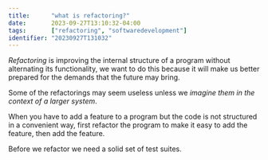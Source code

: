 ```yaml
---
title:      "what is refactoring?"
date:       2023-09-27T13:10:32-04:00
tags:       ["refactoring", "softwaredevelopment"]
identifier: "20230927T131032"
---
```


*Refactoring* is improving the internal structure of a program without
alternating its functionality, we want to do this because it will make
us better prepared for the demands that the future may bring.

Some of the refactorings may seem useless unless we *imagine them in
the context of a larger system*.

When you have to add a feature to a program but the code is not
structured in a convenient way, first refactor the program to make it
easy to add the feature, then add the feature. 

Before we refactor we need a solid set of test suites.
